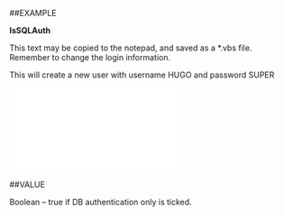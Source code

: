 
##EXAMPLE

**IsSQLAuth**

This text may be copied to the notepad, and saved as a *.vbs file. Remember to change the login information. 



This will create a new user with username HUGO and password SUPER

![](..\..\Examples\vbs\SOUser.IsSQLAuth.vbs.txt)


##VALUE

Boolean – true if DB authentication only is ticked.

